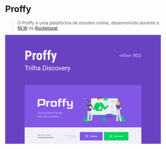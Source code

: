 # Proffy

> O Proffy é uma plataforma de estudos online, desenvolvido durante a [NLW](https://nextlevelweek.com/) da [Rocketseat](https://rocketseat.com.br/). 

![](proffy-desktop.jpg)